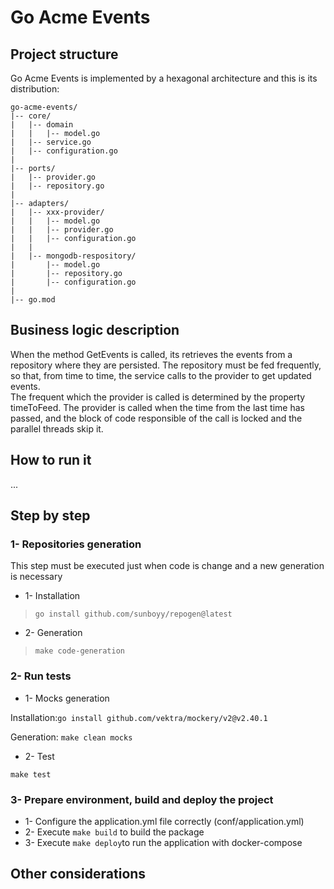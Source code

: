 # Go Acme Events

## Project structure
Go Acme Events is implemented by  a hexagonal architecture and this is its distribution:

```
go-acme-events/
|-- core/
|   |-- domain
|   |   |-- model.go
|   |-- service.go
|   |-- configuration.go
|
|-- ports/
|   |-- provider.go
|   |-- repository.go
|
|-- adapters/
|   |-- xxx-provider/
|   |   |-- model.go
|   |   |-- provider.go
|   |   |-- configuration.go
|   |
|   |-- mongodb-respository/
|       |-- model.go
|       |-- repository.go
|       |-- configuration.go
|
|-- go.mod
```
## Business logic description

When the method GetEvents is called, its retrieves the events from a repository where they are persisted. The repository must be fed frequently, so that, from time to time, the service calls to the provider to get updated events.  
The frequent which the provider is called is determined by the property timeToFeed. The provider is called when the time from the last time has passed, and the block of code responsible of the call is locked and the parallel threads skip it.

## How to run it
...
## Step by step
### 1- Repositories generation
This step must be executed just when code is change and a new generation is necessary
- 1- Installation
>`go install github.com/sunboyy/repogen@latest`

- 2- Generation
>`make code-generation`
### 2- Run tests
- 1- Mocks generation

Installation:`go install github.com/vektra/mockery/v2@v2.40.1`

Generation: `make clean mocks`
- 2- Test 

`make test`

### 3- Prepare environment, build and deploy the project
- 1- Configure the application.yml file correctly (conf/application.yml)
- 2- Execute `make build` to build the package
- 3- Execute `make deploy`to run the application with docker-compose

## Other considerations
